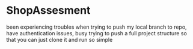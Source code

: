 # ShopAssesment

been experiencing troubles when trying to push my local branch to repo, have authentication issues, busy trying to push a full project structure so that you can just clone 
it and run so simple
